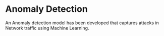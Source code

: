 # Anomaly Detection
An Anomaly detection model has been developed that captures attacks in Network traffic using Machine Learning.
